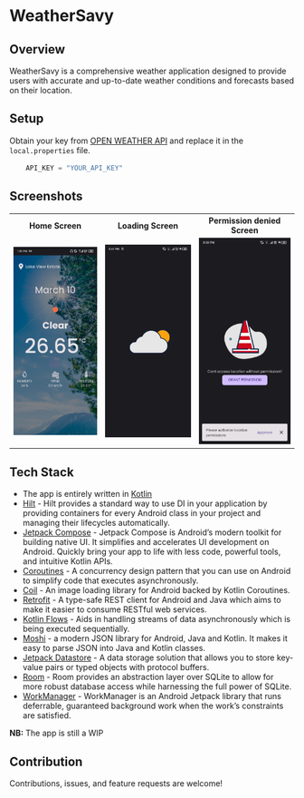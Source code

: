 # WeatherSavy

## Overview

WeatherSavy is a comprehensive weather application designed to provide users with accurate and up-to-date weather conditions and forecasts based on their location.

## Setup
Obtain your key from [OPEN WEATHER API](https://openweathermap.org/api) and replace it in the `local.properties` file.

```groovy
    API_KEY = "YOUR_API_KEY"
```

## Screenshots

<table>
  <tr>
    <th>Home Screen</th>
    <th>Loading Screen</th>
    <th>Permission denied Screen</th>
  </tr>
  <tr>
    <td><img src="screenshots/home_screen.jpg" width="250" alt="Loading Screen"></td>
    <td><img src="screenshots/weather_loading.jpg" width="250" alt="Home Screen"></td>
    <td><img src="screenshots/permission_denied.jpg" width="250" alt="Error Screen"></td>
  </tr>
  </table>

## Tech Stack
- The app is entirely written in [Kotlin](https://kotlinlang.org/)
- [Hilt](https://developer.android.com/training/dependency-injection/hilt-android) - Hilt provides a standard way to use DI in your application by providing containers for every Android class in your project and managing their lifecycles automatically.
- [Jetpack Compose](https://developer.android.com/jetpack/compose) - Jetpack Compose is Android’s modern toolkit for building native UI. It simplifies and accelerates UI development on Android. Quickly bring your app to life with less code, powerful tools, and intuitive Kotlin APIs.
- [Coroutines](https://kotlinlang.org/docs/coroutines-overview.html) - A concurrency design pattern that you can use on Android to simplify code that executes asynchronously.
- [Coil](https://coil-kt.github.io/coil/) - An image loading library for Android backed by Kotlin Coroutines.
- [Retrofit](https://square.github.io/retrofit/) - A type-safe REST client for Android and Java which aims to make it easier to consume RESTful web services.
- [Kotlin Flows](https://developer.android.com/kotlin/flow) - Aids in handling streams of data asynchronously which is being executed sequentially.
- [Moshi](https://github.com/square/moshi) - a modern JSON library for Android, Java and Kotlin. It makes it easy to parse JSON into Java and Kotlin classes.
- [Jetpack Datastore](https://developer.android.com/topic/libraries/architecture/datastore) -  A data storage solution that allows you to store key-value pairs or typed objects with protocol buffers.
- [Room](https://developer.android.com/training/data-storage/room) - Room provides an abstraction layer over SQLite to allow for more robust database access while harnessing the full power of SQLite.
- [WorkManager](https://developer.android.com/topic/libraries/architecture/workmanager) - WorkManager is an Android Jetpack library that runs deferrable, guaranteed background work when the work’s constraints are satisfied.
  
<b>NB:</b> The app is still a WIP

##  Contribution
Contributions, issues, and feature requests are welcome!
